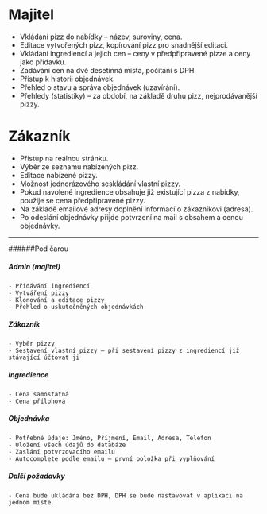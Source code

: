 ﻿# Majitel

- Vkládání pizz do nabídky – název, suroviny, cena.
- Editace vytvořených pizz, kopírování pizz pro snadnější editaci.
- Vkládání ingrediencí a jejich cen – ceny v předpřipravené pizze a ceny jako přídavku.
- Zadávání cen na dvě desetinná místa, počítání s DPH.
- Přístup k historii objednávek.
- Přehled o stavu a správa objednávek (uzavírání).
- Přehledy (statistiky) – za období, na základě druhu pizz, nejprodávanější pizzy.

# Zákazník

- Přístup na reálnou stránku.
- Výběr ze seznamu nabízených pizz.
- Editace nabízené pizzy.
- Možnost jednorázového seskládání vlastní pizzy.
- Pokud navolené ingredience obsahuje již existující pizza z nabídky, použije se cena předpřipravené pizzy.
- Na základě emailové adresy doplnění informací o zákazníkovi (adresa).
- Po odeslání objednávky přijde potvrzení na mail s obsahem a cenou objednávky.

--------
######Pod čarou
##### Admin (majitel)
	- Přidávání ingrediencí
	- Vytváření pizzy
	- Klonování a editace pizzy
	- Přehled o uskutečněných objednávkách 
##### Zákazník
	- Výběr pizzy
	- Sestavení vlastní pizzy – při sestavení pizzy z ingrediencí již stávající účtovat ji
##### Ingredience
	- Cena samostatná
	- Cena přílohová
##### Objednávka
	- Potřebné údaje: Jméno, Příjmení, Email, Adresa, Telefon
	- Uložení všech údajů do databáze
	- Zaslání potvrzovacího emailu
	- Autocomplete podle emailu – první položka při vyplňování
##### Další požadavky
	- Cena bude ukládána bez DPH, DPH se bude nastavovat v aplikaci na jednom místě.
